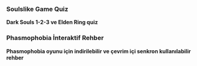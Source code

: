 <div class="card">
  <h3>Soulslike Game Quiz</h3>
  <p><b>Dark Souls 1-2-3 ve Elden Ring quiz</b><br></p>
  <a href="https://vittoriocodes.github.io/soulsquiz"><span class="card-link-spanner"></span></a>
</div>
<div class="card">
  <h3>Phasmophobia İnteraktif Rehber</h3>
  <p><b>Phasmophobia oyunu için indirilebilir ve çevrim içi senkron kullanılabilir rehber</b><br></p>
  <a href="https://tybayn.github.io/phasmo-cheat-sheet-tr/"><span class="card-link-spanner"></span></a>
</div>